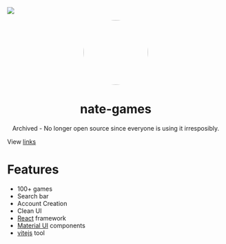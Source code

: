 <img align="center" src="https://img.shields.io/github/repo-size/nate-games/nate-games.xyz">
<p align="center">
<kbd>
<a href="https://nate-games.xyz">
<img style="border-radius:50%" height="150px" src="https://raw.githubusercontent.com/nate-games/nate-games.github.io/main/favicon.ico"></a>
</kbd>
</p>

<h1 align="center">nate-games</h1>
<p align="center">Archived - No longer open source since everyone is using it irresposibly.</p>

View [links](https://github.com/nate-games/nate-games.xyz/wiki/URLS)


# Features
- 100+ games
- Search bar
- Account Creation
- Clean UI
- [React](https://react.dev) framework
- [Material UI](https://mui.com) components
- [vitejs](https://vitejs.dev) tool
